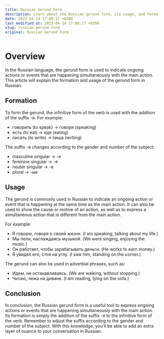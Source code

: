 ```yaml
---
title: Russian Gerund Form
description: Learn about the Russian gerund form, its usage, and formations in this comprehensive guide.
date: 2023-04-14 17:08:17 +0300
last_modified_at: 2023-04-14 17:08:17 +0300
slug: russian-gerund-form
original: Russian Gerund Form
---
```

# Overview

In the Russian language, the gerund form is used to indicate ongoing actions or events that are happening simultaneously with the main action. This article will explain the formation and usage of the gerund form in Russian.

## Formation

To form the gerund, the infinitive form of the verb is used with the addition of the suffix -я. For example:

- говорить (to speak) → говоря (speaking)
- есть (to eat) → едя (eating)
- писать (to write) → пиша (writing)

The suffix -я changes according to the gender and number of the subject:

- masculine singular → -я
- feminine singular → -я
- neuter singular → -е
- plural → -ые

## Usage

The gerund is commonly used in Russian to indicate an ongoing action or event that is happening at the same time as the main action. It can also be used to show the cause or motive of an action, as well as to express a simultaneous action that is different from the main action.

For example:

- Я говорю, говоря о своей жизни. (I am speaking, talking about my life.)
- Мы пели, наслаждаясь музыкой. (We were singing, enjoying the music.)
- Он работает, чтобы зарабатывать деньги. (He works to earn money.)
- Я увидел его, стоя на углу. (I saw him, standing on the corner.)

The gerund can also be used in adverbial phrases, such as:

- Идем, не останавливаясь. (We are walking, without stopping.)
- Читаю, лежа на диване. (I am reading, lying on the sofa.)

## Conclusion

In conclusion, the Russian gerund form is a useful tool to express ongoing actions or events that are happening simultaneously with the main action. Its formation is simply the addition of the suffix -я to the infinitive form of the verb. Remember to adjust the suffix according to the gender and number of the subject. With this knowledge, you'll be able to add an extra layer of nuance to your conversation in Russian.